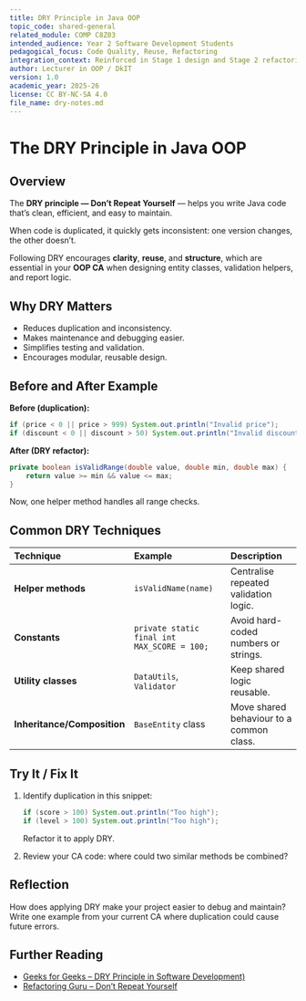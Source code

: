 ```yaml
---
title: DRY Principle in Java OOP
topic_code: shared-general
related_module: COMP C8Z03
intended_audience: Year 2 Software Development Students
pedagogical_focus: Code Quality, Reuse, Refactoring
integration_context: Reinforced in Stage 1 design and Stage 2 refactoring of OOP CA
author: Lecturer in OOP / DkIT
version: 1.0
academic_year: 2025-26
license: CC BY-NC-SA 4.0
file_name: dry-notes.md
---
```


# The DRY Principle in Java OOP

## Overview

The **DRY principle — Don’t Repeat Yourself** — helps you write Java code that’s clean, efficient, and easy to maintain.  

When code is duplicated, it quickly gets inconsistent: one version changes, the other doesn’t.  

Following DRY encourages **clarity**, **reuse**, and **structure**, which are essential in your **OOP CA** when designing entity classes, validation helpers, and report logic.

## Why DRY Matters

- Reduces duplication and inconsistency.  
- Makes maintenance and debugging easier.  
- Simplifies testing and validation.  
- Encourages modular, reusable design.

## Before and After Example

**Before (duplication):**
```java
if (price < 0 || price > 999) System.out.println("Invalid price");
if (discount < 0 || discount > 50) System.out.println("Invalid discount");
```

**After (DRY refactor):**
```java
private boolean isValidRange(double value, double min, double max) {
    return value >= min && value <= max;
}
```
Now, one helper method handles all range checks.

## Common DRY Techniques

| Technique | Example | Description |
|:--|:--|:--|
| **Helper methods** | `isValidName(name)` | Centralise repeated validation logic. |
| **Constants** | `private static final int MAX_SCORE = 100;` | Avoid hard-coded numbers or strings. |
| **Utility classes** | `DataUtils`, `Validator` | Keep shared logic reusable. |
| **Inheritance/Composition** | `BaseEntity` class | Move shared behaviour to a common class. |

## Try It / Fix It

1. Identify duplication in this snippet:
   ```java
   if (score > 100) System.out.println("Too high");
   if (level > 100) System.out.println("Too high");
   ```
   Refactor it to apply DRY.

2. Review your CA code: where could two similar methods be combined?

## Reflection

How does applying DRY make your project easier to debug and maintain?  
Write one example from your current CA where duplication could cause future errors.

## Further Reading

- [Geeks for Geeks – DRY Principle in Software Development)](https://www.geeksforgeeks.org/software-engineering/dont-repeat-yourselfdry-in-software-development/)  
- [Refactoring Guru – Don’t Repeat Yourself](https://refactoring.guru/refactoring)  



